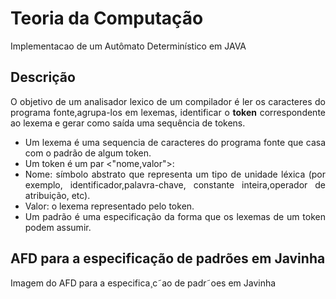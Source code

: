 # Teoria da Computação
 <p> Implementacao de um Autômato Determinístico em JAVA </p>

##  Descrição
<p align="justify"> O objetivo de um analisador lexico de um compilador é ler os caracteres do programa fonte,agrupa-los em lexemas, identificar o <strong>token</strong> correspondente ao lexema e gerar como saída uma sequência de tokens.<p>
<ul>
  <li align="justify">Um lexema é uma sequencia de caracteres do programa fonte que casa com o padrão de algum token.</li>
  <li align="justify">Um token é um par <"nome,valor">:</li>
  <li align="justify">Nome: símbolo abstrato que representa um tipo de unidade léxica (por exemplo, identificador,palavra-chave, constante inteira,operador de atribuição, etc).</li>
  <li align="justify">Valor: o lexema representado pelo token.</li>
  <li align="justify">Um padrão é uma especificação da forma que os lexemas de um token podem assumir.</li>
</ul>
  
## AFD para a especificação de padrões em Javinha
  Imagem do AFD para a especifica¸c˜ao de padr˜oes em Javinha
